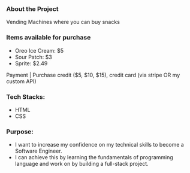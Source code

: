 ### About the Project
Vending Machines where you can buy snacks

### Items available for purchase 
- Oreo Ice Cream: $5
- Sour Patch: $3
- Sprite: $2.49

Payment | Purchase credit ($5, $10, $15), credit card (via stripe OR my custom API)

### Tech Stacks:
- HTML
- CSS

### Purpose:
- I want to increase my confidence on my technical skills to become a Software Engineer. 
- I can achieve this by learning the fundamentals of programming language and work on by building a full-stack project.